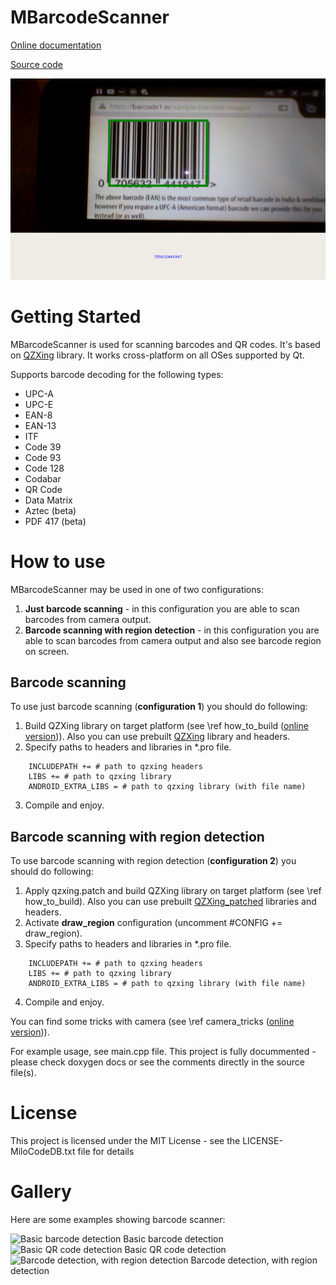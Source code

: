 MBarcodeScanner
===

[Online documentation](https://docs.milosolutions.com/milo-code-db/mbarcodescanner)

[Source code](https://github.com/milosolutions/mbarcodescanner)

![Barcode detection with region](doc/img/BarCodeScannerDesktopWithRegionExample.png "Barcode scanner at work")

# Getting Started

MBarcodeScanner is used for scanning barcodes and QR codes. It's based on [QZXing](https://github.com/ftylitak/qzxing) library. It works cross-platform on
all OSes supported by Qt.

Supports barcode decoding for the following types: 

 * UPC-A 	
 * UPC-E 	
 * EAN-8 	
 * EAN-13 	
 * ITF 	
 * Code 39 
 * Code 93 	
 * Code 128 	
 * Codabar 	
 * QR Code
 * Data Matrix
 * Aztec (beta)
 * PDF 417 (beta)

# How to use

MBarcodeScanner may be used in one of two configurations:

1. **Just barcode scanning** - in this configuration you are able to scan barcodes from camera output. 
2. **Barcode scanning with region detection** - in this configuration you are able to scan barcodes from camera output and also see barcode region on screen.

## Barcode scanning

To use just barcode scanning (**configuration 1**) you should do following:
1. Build QZXing library on target platform (see \ref how_to_build ([online version](https://docs.milosolutions.com/milo-code-db/mbarcodescanner/how_to_build.html))). Also you can use prebuilt [QZXing](https://seafile.milosolutions.com/d/248e22bd10/) library and headers.
2. Specify paths to headers and libraries in *.pro file.
```
	INCLUDEPATH += # path to qzxing headers
	LIBS += # path to qzxing library
	ANDROID_EXTRA_LIBS = # path to qzxing library (with file name)
```
3. Compile and enjoy.

## Barcode scanning with region detection

To use barcode scanning with region detection (**configuration 2**) you should do following:
1. Apply qzxing.patch and build QZXing library on target platform (see \ref how_to_build). Also you can use prebuilt [QZXing_patched](https://seafile.milosolutions.com/d/e53be4943e/) libraries and headers.
2. Activate **draw_region** configuration (uncomment #CONFIG += draw_region).
3. Specify paths to headers and libraries in *.pro file.
```
	INCLUDEPATH += # path to qzxing headers
	LIBS += # path to qzxing library
	ANDROID_EXTRA_LIBS = # path to qzxing library (with file name)
```
4. Compile and enjoy.

You can find some tricks with camera (see \ref camera_tricks ([online version](https://docs.milosolutions.com/milo-code-db/mbarcodescanner/camera_tricks.html))).

For example usage, see main.cpp file. This project is fully docummented - please check doxygen docs or see the comments directly in the source file(s).

# License

This project is licensed under the MIT License - see the LICENSE-MiloCodeDB.txt file for details

# Gallery

Here are some examples showing barcode scanner:

<img src="BarCodeScannerAndroidExample1.png" alt="Basic barcode detection" style="width: 400px;"/>
Basic barcode detection


<img src="BarCodeScannerAndroidExample2.png" alt="Basic QR code detection" style="width: 400px;"/>
Basic QR code detection


<img src="BarCodeScannerDesktopWithRegionExample.png" alt="Barcode detection, with region detection" style="width: 650px;"/>
Barcode detection, with region detection
